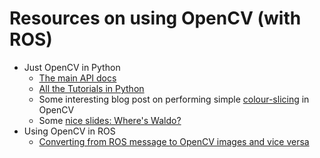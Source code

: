 # Resources on using OpenCV (with ROS)
* Just OpenCV in Python
  * [The main API docs](http://docs.opencv.org/)
  * [All the Tutorials in Python](https://opencv-python-tutroals.readthedocs.org/en/latest/py_tutorials/py_tutorials.html)
  * Some interesting blog post on performing simple [colour-slicing](http://www.pyimagesearch.com/2014/08/04/opencv-python-color-detection/) in OpenCV
  * Some [nice slides: Where's Waldo?](http://www.slideshare.net/annarschneider/wheres-waldo-with-python-and-opencv-pyladies-lightning-talk-opencv-1)
* Using OpenCV in ROS
  * [Converting from ROS message to OpenCV images and vice versa](http://wiki.ros.org/cv_bridge/Tutorials/ConvertingBetweenROSImagesAndOpenCVImagesPython)